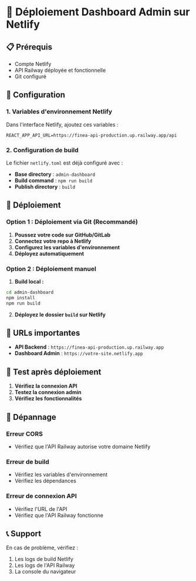 # 🚀 Déploiement Dashboard Admin sur Netlify

## 📋 **Prérequis**

- Compte Netlify
- API Railway déployée et fonctionnelle
- Git configuré

## 🔧 **Configuration**

### **1. Variables d'environnement Netlify**

Dans l'interface Netlify, ajoutez ces variables :

```env
REACT_APP_API_URL=https://finea-api-production.up.railway.app/api 
```

### **2. Configuration de build**

Le fichier `netlify.toml` est déjà configuré avec :
- **Base directory** : `admin-dashboard`
- **Build command** : `npm run build`
- **Publish directory** : `build`

## 🚀 **Déploiement**

### **Option 1 : Déploiement via Git (Recommandé)**

1. **Poussez votre code sur GitHub/GitLab**
2. **Connectez votre repo à Netlify**
3. **Configurez les variables d'environnement**
4. **Déployez automatiquement**

### **Option 2 : Déploiement manuel**

1. **Build local :**
```bash
cd admin-dashboard
npm install
npm run build
```

2. **Déployez le dossier `build` sur Netlify**

## 🔗 **URLs importantes**

- **API Backend** : `https://finea-api-production.up.railway.app`
- **Dashboard Admin** : `https://votre-site.netlify.app`

## 🧪 **Test après déploiement**

1. **Vérifiez la connexion API**
2. **Testez la connexion admin**
3. **Vérifiez les fonctionnalités**

## 🔧 **Dépannage**

### **Erreur CORS**
- Vérifiez que l'API Railway autorise votre domaine Netlify

### **Erreur de build**
- Vérifiez les variables d'environnement
- Vérifiez les dépendances

### **Erreur de connexion API**
- Vérifiez l'URL de l'API
- Vérifiez que l'API Railway fonctionne

## 📞 **Support**

En cas de problème, vérifiez :
1. Les logs de build Netlify
2. Les logs de l'API Railway
3. La console du navigateur 